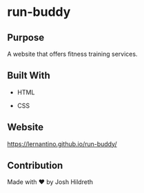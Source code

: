 # run-buddy

## Purpose

A website that offers fitness training services.


## Built With

* HTML

* CSS

## Website

https://lernantino.github.io/run-buddy/


## Contribution

Made with ❤️ by Josh Hildreth
